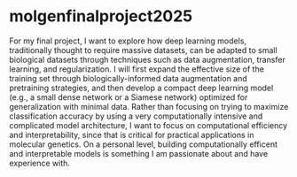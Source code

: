 # molgenfinalproject2025

For my final project, I want to explore how deep learning models, traditionally thought to require massive datasets, can be adapted to small biological datasets through techniques such as data augmentation, transfer learning, and regularization. I will first expand the effective size of the training set through biologically-informed data augmentation and pretraining strategies, and then develop a compact deep learning model (e.g., a small dense network or a Siamese network) optimized for generalization with minimal data. Rather than focusing on trying to maximize classification accuracy by using a very computationally intensive and complicated model architecture, I want to focus on computational efficiency and interpretability, since that is critical for practical applications in molecular genetics. On a personal level,  building computationally efficent and interpretable models is something I am passionate about and have experience with. 
